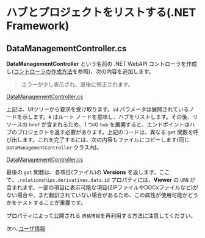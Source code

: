 # ハブとプロジェクトをリストする(.NET Framework)

## DataManagementController.cs

**DataManagementController** という名前の .NET WebAPI コントローラを作成し([コントローラの作成方法](environment/setup/net_controller)を参照)、次の内容を追加します。

> エラーが少し表示され、直後に修正されます。

[DataManagementController.cs](_snippets/viewhubmodels/net/DataManagementController.1.cs ':include :type=code csharp')

上記は、UIツリーから要求を受け取ります。`id` パラメータは展開されているノードを示します。`#` はルート ノードを意味し、ハブをリストします。その後、リソースの `href` が含まれるため、1 つの `hub` を展開すると、エンドポイントはハブのプロジェクトを返す必要があります。上記のコードは、異なる `get` 関数を呼び出します。これを完了するには、次の内容もファイルにコピーします(同じ `DataManagementController` クラス内)。

[DataManagementController.cs](_snippets/viewhubmodels/net/DataManagementController.2.cs ':include :type=code csharp')

最後の `get` 関数は、各項目(ファイル)の **Versions** を返します。ここで、`.relationships.derivatives.data.id` プロパティには、**Viewer** の `URN` が含まれます。一部の項目に表示可能な項目(ZIPファイルやDOCxファイルなど)がない場合や、まだ翻訳されていない場合があるため、この属性が使用可能かどうかをテストすることが重要です。

プロパティによって公開される `資格情報`を再利用する方法に注意してください。

次へ:[ユーザ情報](oauth/user/readme)